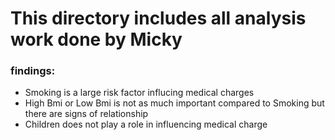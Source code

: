 # This directory includes all analysis work done by Micky

### findings:
- Smoking is a large risk factor influcing medical charges
- High Bmi or Low Bmi is not as much important compared to Smoking but there are signs of relationship
- Children does not play a role in influencing medical charge
